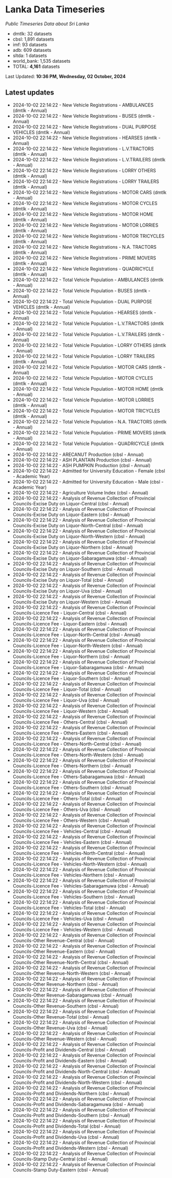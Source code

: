 # Lanka Data Timeseries
*Public Timeseries Data about Sri Lanka*

* dmtlk: 32 datasets
* cbsl: 1,891 datasets
* imf: 93 datasets
* adb: 609 datasets
* sltda: 1 datasets
* world_bank: 1,535 datasets
* TOTAL: **4,161** datasets

Last Updated: **10:36 PM, Wednesday, 02 October, 2024**

## Latest updates

* 2024-10-02 22:14:22 - New Vehicle Registrations - AMBULANCES (dmtlk - Annual)
* 2024-10-02 22:14:22 - New Vehicle Registrations - BUSES (dmtlk - Annual)
* 2024-10-02 22:14:22 - New Vehicle Registrations - DUAL PURPOSE VEHICLES (dmtlk - Annual)
* 2024-10-02 22:14:22 - New Vehicle Registrations - HEARSES (dmtlk - Annual)
* 2024-10-02 22:14:22 - New Vehicle Registrations - L.V.TRACTORS (dmtlk - Annual)
* 2024-10-02 22:14:22 - New Vehicle Registrations - L.V.TRAILERS (dmtlk - Annual)
* 2024-10-02 22:14:22 - New Vehicle Registrations - LORRY OTHERS (dmtlk - Annual)
* 2024-10-02 22:14:22 - New Vehicle Registrations - LORRY TRAILERS (dmtlk - Annual)
* 2024-10-02 22:14:22 - New Vehicle Registrations - MOTOR CARS (dmtlk - Annual)
* 2024-10-02 22:14:22 - New Vehicle Registrations - MOTOR CYCLES (dmtlk - Annual)
* 2024-10-02 22:14:22 - New Vehicle Registrations - MOTOR HOME (dmtlk - Annual)
* 2024-10-02 22:14:22 - New Vehicle Registrations - MOTOR LORRIES (dmtlk - Annual)
* 2024-10-02 22:14:22 - New Vehicle Registrations - MOTOR TRICYCLES (dmtlk - Annual)
* 2024-10-02 22:14:22 - New Vehicle Registrations - N.A. TRACTORS (dmtlk - Annual)
* 2024-10-02 22:14:22 - New Vehicle Registrations - PRIME MOVERS (dmtlk - Annual)
* 2024-10-02 22:14:22 - New Vehicle Registrations - QUADRICYCLE (dmtlk - Annual)
* 2024-10-02 22:14:22 - Total Vehicle Population - AMBULANCES (dmtlk - Annual)
* 2024-10-02 22:14:22 - Total Vehicle Population - BUSES (dmtlk - Annual)
* 2024-10-02 22:14:22 - Total Vehicle Population - DUAL PURPOSE VEHICLES (dmtlk - Annual)
* 2024-10-02 22:14:22 - Total Vehicle Population - HEARSES (dmtlk - Annual)
* 2024-10-02 22:14:22 - Total Vehicle Population - L.V.TRACTORS (dmtlk - Annual)
* 2024-10-02 22:14:22 - Total Vehicle Population - L.V.TRAILERS (dmtlk - Annual)
* 2024-10-02 22:14:22 - Total Vehicle Population - LORRY OTHERS (dmtlk - Annual)
* 2024-10-02 22:14:22 - Total Vehicle Population - LORRY TRAILERS (dmtlk - Annual)
* 2024-10-02 22:14:22 - Total Vehicle Population - MOTOR CARS (dmtlk - Annual)
* 2024-10-02 22:14:22 - Total Vehicle Population - MOTOR CYCLES (dmtlk - Annual)
* 2024-10-02 22:14:22 - Total Vehicle Population - MOTOR HOME (dmtlk - Annual)
* 2024-10-02 22:14:22 - Total Vehicle Population - MOTOR LORRIES (dmtlk - Annual)
* 2024-10-02 22:14:22 - Total Vehicle Population - MOTOR TRICYCLES (dmtlk - Annual)
* 2024-10-02 22:14:22 - Total Vehicle Population - N.A. TRACTORS (dmtlk - Annual)
* 2024-10-02 22:14:22 - Total Vehicle Population - PRIME MOVERS (dmtlk - Annual)
* 2024-10-02 22:14:22 - Total Vehicle Population - QUADRICYCLE (dmtlk - Annual)
* 2024-10-02 22:14:22 - ARECANUT Production (cbsl - Annual)
* 2024-10-02 22:14:22 - ASH PLANTAIN Production (cbsl - Annual)
* 2024-10-02 22:14:22 - ASH PUMPKIN Production (cbsl - Annual)
* 2024-10-02 22:14:22 - Admitted for University Education - Female (cbsl - Academic Year)
* 2024-10-02 22:14:22 - Admitted for University Education - Male (cbsl - Academic Year)
* 2024-10-02 22:14:22 - Agriculture Volume Index (cbsl - Annual)
* 2024-10-02 22:14:22 - Analysis of Revenue Collection of Provincial Councils-Excise Duty on Liquor-Central (cbsl - Annual)
* 2024-10-02 22:14:22 - Analysis of Revenue Collection of Provincial Councils-Excise Duty on Liquor-Eastern (cbsl - Annual)
* 2024-10-02 22:14:22 - Analysis of Revenue Collection of Provincial Councils-Excise Duty on Liquor-North-Central (cbsl - Annual)
* 2024-10-02 22:14:22 - Analysis of Revenue Collection of Provincial Councils-Excise Duty on Liquor-North-Western (cbsl - Annual)
* 2024-10-02 22:14:22 - Analysis of Revenue Collection of Provincial Councils-Excise Duty on Liquor-Northern (cbsl - Annual)
* 2024-10-02 22:14:22 - Analysis of Revenue Collection of Provincial Councils-Excise Duty on Liquor-Sabaragamuwa (cbsl - Annual)
* 2024-10-02 22:14:22 - Analysis of Revenue Collection of Provincial Councils-Excise Duty on Liquor-Southern (cbsl - Annual)
* 2024-10-02 22:14:22 - Analysis of Revenue Collection of Provincial Councils-Excise Duty on Liquor-Total (cbsl - Annual)
* 2024-10-02 22:14:22 - Analysis of Revenue Collection of Provincial Councils-Excise Duty on Liquor-Uva (cbsl - Annual)
* 2024-10-02 22:14:22 - Analysis of Revenue Collection of Provincial Councils-Excise Duty on Liquor-Western (cbsl - Annual)
* 2024-10-02 22:14:22 - Analysis of Revenue Collection of Provincial Councils-Licence Fee - Liquor-Central (cbsl - Annual)
* 2024-10-02 22:14:22 - Analysis of Revenue Collection of Provincial Councils-Licence Fee - Liquor-Eastern (cbsl - Annual)
* 2024-10-02 22:14:22 - Analysis of Revenue Collection of Provincial Councils-Licence Fee - Liquor-North-Central (cbsl - Annual)
* 2024-10-02 22:14:22 - Analysis of Revenue Collection of Provincial Councils-Licence Fee - Liquor-North-Western (cbsl - Annual)
* 2024-10-02 22:14:22 - Analysis of Revenue Collection of Provincial Councils-Licence Fee - Liquor-Northern (cbsl - Annual)
* 2024-10-02 22:14:22 - Analysis of Revenue Collection of Provincial Councils-Licence Fee - Liquor-Sabaragamuwa (cbsl - Annual)
* 2024-10-02 22:14:22 - Analysis of Revenue Collection of Provincial Councils-Licence Fee - Liquor-Southern (cbsl - Annual)
* 2024-10-02 22:14:22 - Analysis of Revenue Collection of Provincial Councils-Licence Fee - Liquor-Total (cbsl - Annual)
* 2024-10-02 22:14:22 - Analysis of Revenue Collection of Provincial Councils-Licence Fee - Liquor-Uva (cbsl - Annual)
* 2024-10-02 22:14:22 - Analysis of Revenue Collection of Provincial Councils-Licence Fee - Liquor-Western (cbsl - Annual)
* 2024-10-02 22:14:22 - Analysis of Revenue Collection of Provincial Councils-Licence Fee - Others-Central (cbsl - Annual)
* 2024-10-02 22:14:22 - Analysis of Revenue Collection of Provincial Councils-Licence Fee - Others-Eastern (cbsl - Annual)
* 2024-10-02 22:14:22 - Analysis of Revenue Collection of Provincial Councils-Licence Fee - Others-North-Central (cbsl - Annual)
* 2024-10-02 22:14:22 - Analysis of Revenue Collection of Provincial Councils-Licence Fee - Others-North-Western (cbsl - Annual)
* 2024-10-02 22:14:22 - Analysis of Revenue Collection of Provincial Councils-Licence Fee - Others-Northern (cbsl - Annual)
* 2024-10-02 22:14:22 - Analysis of Revenue Collection of Provincial Councils-Licence Fee - Others-Sabaragamuwa (cbsl - Annual)
* 2024-10-02 22:14:22 - Analysis of Revenue Collection of Provincial Councils-Licence Fee - Others-Southern (cbsl - Annual)
* 2024-10-02 22:14:22 - Analysis of Revenue Collection of Provincial Councils-Licence Fee - Others-Total (cbsl - Annual)
* 2024-10-02 22:14:22 - Analysis of Revenue Collection of Provincial Councils-Licence Fee - Others-Uva (cbsl - Annual)
* 2024-10-02 22:14:22 - Analysis of Revenue Collection of Provincial Councils-Licence Fee - Others-Western (cbsl - Annual)
* 2024-10-02 22:14:22 - Analysis of Revenue Collection of Provincial Councils-Licence Fee - Vehicles-Central (cbsl - Annual)
* 2024-10-02 22:14:22 - Analysis of Revenue Collection of Provincial Councils-Licence Fee - Vehicles-Eastern (cbsl - Annual)
* 2024-10-02 22:14:22 - Analysis of Revenue Collection of Provincial Councils-Licence Fee - Vehicles-North-Central (cbsl - Annual)
* 2024-10-02 22:14:22 - Analysis of Revenue Collection of Provincial Councils-Licence Fee - Vehicles-North-Western (cbsl - Annual)
* 2024-10-02 22:14:22 - Analysis of Revenue Collection of Provincial Councils-Licence Fee - Vehicles-Northern (cbsl - Annual)
* 2024-10-02 22:14:22 - Analysis of Revenue Collection of Provincial Councils-Licence Fee - Vehicles-Sabaragamuwa (cbsl - Annual)
* 2024-10-02 22:14:22 - Analysis of Revenue Collection of Provincial Councils-Licence Fee - Vehicles-Southern (cbsl - Annual)
* 2024-10-02 22:14:22 - Analysis of Revenue Collection of Provincial Councils-Licence Fee - Vehicles-Total (cbsl - Annual)
* 2024-10-02 22:14:22 - Analysis of Revenue Collection of Provincial Councils-Licence Fee - Vehicles-Uva (cbsl - Annual)
* 2024-10-02 22:14:22 - Analysis of Revenue Collection of Provincial Councils-Licence Fee - Vehicles-Western (cbsl - Annual)
* 2024-10-02 22:14:22 - Analysis of Revenue Collection of Provincial Councils-Other Revenue-Central (cbsl - Annual)
* 2024-10-02 22:14:22 - Analysis of Revenue Collection of Provincial Councils-Other Revenue-Eastern (cbsl - Annual)
* 2024-10-02 22:14:22 - Analysis of Revenue Collection of Provincial Councils-Other Revenue-North-Central (cbsl - Annual)
* 2024-10-02 22:14:22 - Analysis of Revenue Collection of Provincial Councils-Other Revenue-North-Western (cbsl - Annual)
* 2024-10-02 22:14:22 - Analysis of Revenue Collection of Provincial Councils-Other Revenue-Northern (cbsl - Annual)
* 2024-10-02 22:14:22 - Analysis of Revenue Collection of Provincial Councils-Other Revenue-Sabaragamuwa (cbsl - Annual)
* 2024-10-02 22:14:22 - Analysis of Revenue Collection of Provincial Councils-Other Revenue-Southern (cbsl - Annual)
* 2024-10-02 22:14:22 - Analysis of Revenue Collection of Provincial Councils-Other Revenue-Total (cbsl - Annual)
* 2024-10-02 22:14:22 - Analysis of Revenue Collection of Provincial Councils-Other Revenue-Uva (cbsl - Annual)
* 2024-10-02 22:14:22 - Analysis of Revenue Collection of Provincial Councils-Other Revenue-Western (cbsl - Annual)
* 2024-10-02 22:14:22 - Analysis of Revenue Collection of Provincial Councils-Profit and Dividends-Central (cbsl - Annual)
* 2024-10-02 22:14:22 - Analysis of Revenue Collection of Provincial Councils-Profit and Dividends-Eastern (cbsl - Annual)
* 2024-10-02 22:14:22 - Analysis of Revenue Collection of Provincial Councils-Profit and Dividends-North-Central (cbsl - Annual)
* 2024-10-02 22:14:22 - Analysis of Revenue Collection of Provincial Councils-Profit and Dividends-North-Western (cbsl - Annual)
* 2024-10-02 22:14:22 - Analysis of Revenue Collection of Provincial Councils-Profit and Dividends-Northern (cbsl - Annual)
* 2024-10-02 22:14:22 - Analysis of Revenue Collection of Provincial Councils-Profit and Dividends-Sabaragamuwa (cbsl - Annual)
* 2024-10-02 22:14:22 - Analysis of Revenue Collection of Provincial Councils-Profit and Dividends-Southern (cbsl - Annual)
* 2024-10-02 22:14:22 - Analysis of Revenue Collection of Provincial Councils-Profit and Dividends-Total (cbsl - Annual)
* 2024-10-02 22:14:22 - Analysis of Revenue Collection of Provincial Councils-Profit and Dividends-Uva (cbsl - Annual)
* 2024-10-02 22:14:22 - Analysis of Revenue Collection of Provincial Councils-Profit and Dividends-Western (cbsl - Annual)
* 2024-10-02 22:14:22 - Analysis of Revenue Collection of Provincial Councils-Stamp Duty-Central (cbsl - Annual)
* 2024-10-02 22:14:22 - Analysis of Revenue Collection of Provincial Councils-Stamp Duty-Eastern (cbsl - Annual)